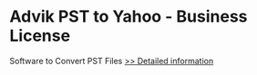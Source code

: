# Advik PST to Yahoo - Business License
Software to Convert PST Files
[>> Detailed information](https://secure.shareit.com/shareit/product.html?productid=300807103&affiliateid=200057808)